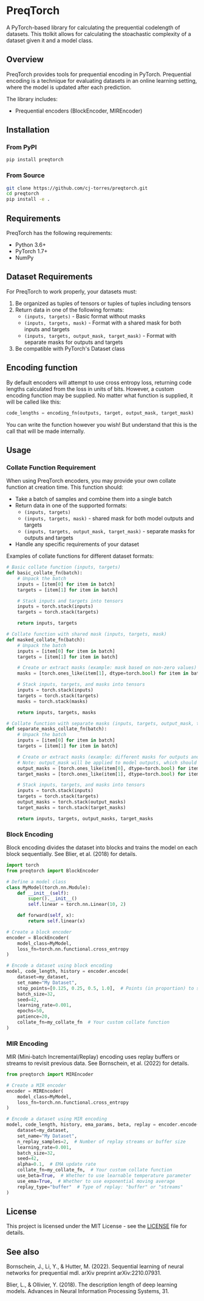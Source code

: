 # PreqTorch

A PyTorch-based library for calculating the prequential codelength of datasets. This ttolkit allows for calculating the stoachastic complexity of a dataset given it and a model class.

## Overview

PreqTorch provides tools for prequential encoding in PyTorch. Prequential encoding is a technique for evaluating datasets in an online learning setting, where the model is updated after each prediction.

The library includes:
- Prequential encoders (BlockEncoder, MIREncoder)

## Installation

### From PyPI

```bash
pip install preqtorch
```

### From Source

```bash
git clone https://github.com/cj-torres/preqtorch.git
cd preqtorch
pip install -e .
```

## Requirements

PreqTorch has the following requirements:
- Python 3.6+
- PyTorch 1.7+
- NumPy

## Dataset Requirements

For PreqTorch to work properly, your datasets must:

1. Be organized as tuples of tensors or tuples of tuples including tensors
2. Return data in one of the following formats:
   - `(inputs, targets)` - Basic format without masks
   - `(inputs, targets, mask)` - Format with a shared mask for both inputs and targets
   - `(inputs, targets, output_mask, target_mask)` - Format with separate masks for outputs and targets
3. Be compatible with PyTorch's Dataset class

## Encoding function

By default encoders will attempt to use cross entropy loss, returning code lengths calculated from the loss in units of bits. However, a custom encoding function may be supplied. No matter what function is supplied, it will be called like this:

```python
code_lengths = encoding_fn(outputs, target, output_mask, target_mask)
```

You can write the function however you wish! But understand that this is the call that will be made internally.

## Usage

### Collate Function Requirement

When using PreqTorch encoders, you may provide your own collate function at creation time. This function should:

- Take a batch of samples and combine them into a single batch
- Return data in one of the supported formats:
  - `(inputs, targets)`
  - `(inputs, targets, mask)` - shared mask for both model outputs and targets
  - `(inputs, targets, output_mask, target_mask)` - separate masks for outputs and targets
- Handle any specific requirements of your dataset

Examples of collate functions for different dataset formats:

```python
# Basic collate function (inputs, targets)
def basic_collate_fn(batch):
    # Unpack the batch
    inputs = [item[0] for item in batch]
    targets = [item[1] for item in batch]

    # Stack inputs and targets into tensors
    inputs = torch.stack(inputs)
    targets = torch.stack(targets)

    return inputs, targets

# Collate function with shared mask (inputs, targets, mask)
def masked_collate_fn(batch):
    # Unpack the batch
    inputs = [item[0] for item in batch]
    targets = [item[1] for item in batch]

    # Create or extract masks (example: mask based on non-zero values)
    masks = [torch.ones_like(item[1], dtype=torch.bool) for item in batch]

    # Stack inputs, targets, and masks into tensors
    inputs = torch.stack(inputs)
    targets = torch.stack(targets)
    masks = torch.stack(masks)

    return inputs, targets, masks

# Collate function with separate masks (inputs, targets, output_mask, target_mask)
def separate_masks_collate_fn(batch):
    # Unpack the batch
    inputs = [item[0] for item in batch]
    targets = [item[1] for item in batch]

    # Create or extract masks (example: different masks for outputs and targets)
    # Note: output_mask will be applied to model outputs, which should have the same shape as inputs
    output_masks = [torch.ones_like(item[0], dtype=torch.bool) for item in batch]
    target_masks = [torch.ones_like(item[1], dtype=torch.bool) for item in batch]

    # Stack inputs, targets, and masks into tensors
    inputs = torch.stack(inputs)
    targets = torch.stack(targets)
    output_masks = torch.stack(output_masks)
    target_masks = torch.stack(target_masks)

    return inputs, targets, output_masks, target_masks
```

### Block Encoding

Block encoding divides the dataset into blocks and trains the model on each block sequentially. See Blier, et al. (2018) for details.

```python
import torch
from preqtorch import BlockEncoder

# Define a model class
class MyModel(torch.nn.Module):
    def __init__(self):
        super().__init__()
        self.linear = torch.nn.Linear(10, 2)

    def forward(self, x):
        return self.linear(x)

# Create a block encoder
encoder = BlockEncoder(
    model_class=MyModel,
    loss_fn=torch.nn.functional.cross_entropy
)

# Encode a dataset using block encoding
model, code_length, history = encoder.encode(
    dataset=my_dataset,
    set_name="My Dataset",
    stop_points=[0.125, 0.25, 0.5, 1.0],  # Points (in proportion) to stop and evaluate
    batch_size=32,
    seed=42,
    learning_rate=0.001,
    epochs=50,
    patience=20,
    collate_fn=my_collate_fn  # Your custom collate function
)
```

### MIR Encoding

MIR (Mini-batch Incremental/Replay) encoding uses replay buffers or streams to revisit previous data. See Bornschein, et al. (2022) for details.

```python
from preqtorch import MIREncoder

# Create a MIR encoder
encoder = MIREncoder(
    model_class=MyModel,
    loss_fn=torch.nn.functional.cross_entropy
)

# Encode a dataset using MIR encoding
model, code_length, history, ema_params, beta, replay = encoder.encode(
    dataset=my_dataset,
    set_name="My Dataset",
    n_replay_samples=2,  # Number of replay streams or buffer size
    learning_rate=0.001,
    batch_size=32,
    seed=42,
    alpha=0.1,  # EMA update rate
    collate_fn=my_collate_fn,  # Your custom collate function
    use_beta=True,  # Whether to use learnable temperature parameter
    use_ema=True,  # Whether to use exponential moving average
    replay_type="buffer"  # Type of replay: "buffer" or "streams"
)
```

## License

This project is licensed under the MIT License - see the [LICENSE](LICENSE) file for details.

## See also

Bornschein, J., Li, Y., & Hutter, M. (2022). Sequential learning of neural networks for prequential mdl. arXiv preprint arXiv:2210.07931.

Blier, L., & Ollivier, Y. (2018). The description length of deep learning models. Advances in Neural Information Processing Systems, 31.